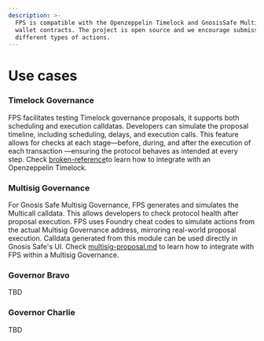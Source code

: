 ```yaml
---
description: >-
  FPS is compatible with the Openzeppelin Timelock and GnosisSafe Multisig
  wallet contracts. The project is open source and we encourage submissions of
  different types of actions.
---
```


# Use cases

### Timelock Governance

FPS facilitates testing Timelock governance proposals, it supports both scheduling and execution calldatas. Developers can simulate the proposal timeline, including scheduling, delays, and execution calls. This feature allows for checks at each stage—before, during, and after the execution of each transaction —ensuring the protocol behaves as intended at every step. Check [broken-reference](../../overview/broken-reference/ "mention")to learn how to integrate with an Openzeppelin Timelock.

### Multisig Governance

For Gnosis Safe Multisig Governance, FPS generates and simulates the Multicall calldata. This allows developers to check protocol health after proposal execution. FPS uses Foundry cheat codes to simulate actions from the actual Multisig Governance address, mirroring real-world proposal execution. Calldata generated from this module can be used directly in Gnosis Safe's UI. Check [multisig-proposal.md](../guides/multisig-proposal.md "mention") to learn how to integrate with FPS within a Multisig Governance.

### Governor Bravo

TBD

### Governor Charlie

TBD
